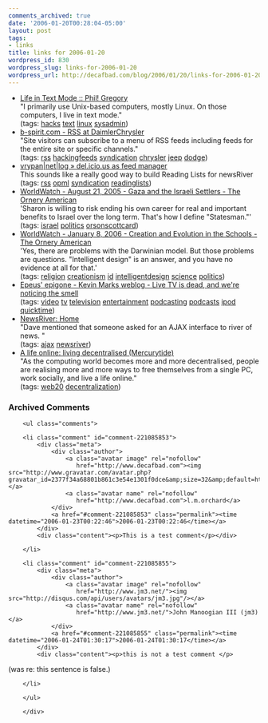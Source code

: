 ```yaml
---
comments_archived: true
date: '2006-01-20T00:28:04-05:00'
layout: post
tags:
- links
title: links for 2006-01-20
wordpress_id: 830
wordpress_slug: links-for-2006-01-20
wordpress_url: http://decafbad.com/blog/2006/01/20/links-for-2006-01-20
---
```

<ul class="delicious">
	<li>
		<div class="delicious-link"><a href="http://aperiodic.net/phil/archives/Geekery/text-mode-guerrilla.html">Life in Text Mode :: Phil! Gregory</a></div>
		<div class="delicious-extended">"I primarily use Unix-based computers, mostly Linux. On those computers, I live in text mode."</div>
		<div class="delicious-tags">(tags: <a href="http://del.icio.us/deusx/hacks">hacks</a> <a href="http://del.icio.us/deusx/text">text</a> <a href="http://del.icio.us/deusx/linux">linux</a> <a href="http://del.icio.us/deusx/sysadmin">sysadmin</a>)</div>
	</li>
	<li>
		<div class="delicious-link"><a href="http://b-spirit.com/blog/index.php?p=570">b-spirit.com - RSS at DaimlerChrysler</a></div>
		<div class="delicious-extended">"Site visitors can subscribe to a menu of RSS feeds including feeds for the entire site or specific channels."</div>
		<div class="delicious-tags">(tags: <a href="http://del.icio.us/deusx/rss">rss</a> <a href="http://del.icio.us/deusx/hackingfeeds">hackingfeeds</a> <a href="http://del.icio.us/deusx/syndication">syndication</a> <a href="http://del.icio.us/deusx/chrysler">chrysler</a> <a href="http://del.icio.us/deusx/jeep">jeep</a> <a href="http://del.icio.us/deusx/dodge">dodge</a>)</div>
	</li>
	<li>
		<div class="delicious-link"><a href="http://vrypan.net/log/archives/2006/01/19/delicious-as-fedd-manager/">vrypan|net|log » del.icio.us as feed manager</a></div>
		<div class="delicious-extended">This sounds like a really good way to build Reading Lists for newsRiver</div>
		<div class="delicious-tags">(tags: <a href="http://del.icio.us/deusx/rss">rss</a> <a href="http://del.icio.us/deusx/opml">opml</a> <a href="http://del.icio.us/deusx/syndication">syndication</a> <a href="http://del.icio.us/deusx/readinglists">readinglists</a>)</div>
	</li>
	<li>
		<div class="delicious-link"><a href="http://www.ornery.org/essays/warwatch/2005-08-21-1.html">WorldWatch - August 21, 2005 - Gaza and the Israeli Settlers - The Ornery American</a></div>
		<div class="delicious-extended">'Sharon is willing to risk ending his own career for real and important benefits to Israel over the long term.  That's how I define "Statesman."'</div>
		<div class="delicious-tags">(tags: <a href="http://del.icio.us/deusx/israel">israel</a> <a href="http://del.icio.us/deusx/politics">politics</a> <a href="http://del.icio.us/deusx/orsonscottcard">orsonscottcard</a>)</div>
	</li>
	<li>
		<div class="delicious-link"><a href="http://www.ornery.org/essays/warwatch/2006-01-08-1.html">WorldWatch - January 8, 2006 - Creation and Evolution in the Schools - The Ornery American</a></div>
		<div class="delicious-extended">'Yes, there are problems with the Darwinian model. But those problems are questions. "Intelligent design" is an answer, and you have no evidence at all for that.'</div>
		<div class="delicious-tags">(tags: <a href="http://del.icio.us/deusx/religion">religion</a> <a href="http://del.icio.us/deusx/creationism">creationism</a> <a href="http://del.icio.us/deusx/id">id</a> <a href="http://del.icio.us/deusx/intelligentdesign">intelligentdesign</a> <a href="http://del.icio.us/deusx/science">science</a> <a href="http://del.icio.us/deusx/politics">politics</a>)</div>
	</li>
	<li>
		<div class="delicious-link"><a href="http://epeus.blogspot.com/2006_01_01_epeus_archive.html#113657665445571085">Epeus' epigone - Kevin Marks weblog - Live TV is dead, and we're noticing the smell</a></div>
		<div class="delicious-tags">(tags: <a href="http://del.icio.us/deusx/video">video</a> <a href="http://del.icio.us/deusx/tv">tv</a> <a href="http://del.icio.us/deusx/television">television</a> <a href="http://del.icio.us/deusx/entertainment">entertainment</a> <a href="http://del.icio.us/deusx/podcasting">podcasting</a> <a href="http://del.icio.us/deusx/podcasts">podcasts</a> <a href="http://del.icio.us/deusx/ipod">ipod</a> <a href="http://del.icio.us/deusx/quicktime">quicktime</a>)</div>
	</li>
	<li>
		<div class="delicious-link"><a href="http://daniel.phrasewise.com/dev/newsRiver/">NewsRiver: Home</a></div>
		<div class="delicious-extended">"Dave mentioned that someone asked for an AJAX interface to river of news. "</div>
		<div class="delicious-tags">(tags: <a href="http://del.icio.us/deusx/ajax">ajax</a> <a href="http://del.icio.us/deusx/newsriver">newsriver</a>)</div>
	</li>
	<li>
		<div class="delicious-link"><a href="http://www.mercurytide.com/knowledge/white-papers/life-online">A life online: living decentralised (Mercurytide)</a></div>
		<div class="delicious-extended">"As the computing world becomes more and more decentralised, people are realising more and more ways to free themselves from a single PC, work socially, and live a life online."</div>
		<div class="delicious-tags">(tags: <a href="http://del.icio.us/deusx/web20">web20</a> <a href="http://del.icio.us/deusx/decentralization">decentralization</a>)</div>
	</li>
</ul>

<div id="comments" class="comments archived-comments">
            <h3>Archived Comments</h3>
            
        <ul class="comments">
            
        <li class="comment" id="comment-221085853">
            <div class="meta">
                <div class="author">
                    <a class="avatar image" rel="nofollow" 
                       href="http://www.decafbad.com"><img src="http://www.gravatar.com/avatar.php?gravatar_id=2377f34a68801b861c3e54e1301f0dce&amp;size=32&amp;default=http://mediacdn.disqus.com/1320279820/images/noavatar32.png"/></a>
                    <a class="avatar name" rel="nofollow" 
                       href="http://www.decafbad.com">l.m.orchard</a>
                </div>
                <a href="#comment-221085853" class="permalink"><time datetime="2006-01-23T00:22:46">2006-01-23T00:22:46</time></a>
            </div>
            <div class="content"><p>This is a test comment</p></div>
            
        </li>
    
        <li class="comment" id="comment-221085855">
            <div class="meta">
                <div class="author">
                    <a class="avatar image" rel="nofollow" 
                       href="http://www.jm3.net/"><img src="http://disqus.com/api/users/avatars/jm3.jpg"/></a>
                    <a class="avatar name" rel="nofollow" 
                       href="http://www.jm3.net/">John Manoogian III (jm3)</a>
                </div>
                <a href="#comment-221085855" class="permalink"><time datetime="2006-01-24T01:30:17">2006-01-24T01:30:17</time></a>
            </div>
            <div class="content"><p>this is not a test comment </p>

<p>(was re: this sentence is false.)</p></div>
            
        </li>
    
        </ul>
    
        </div>
    